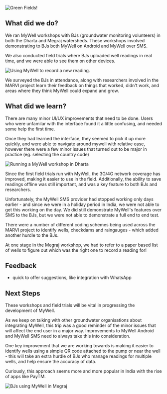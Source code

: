 ![Green Fields!]({{site.baseurl}}/mywell/IMG_5908.jpg)


## What did we do?

We ran MyWell workshops with BJs (groundwater monitoring volunteers) in both the Dharta and Megraj watersheds. These workshops involved demonstrating to BJs both MyWell on Android and MyWell over SMS.

We also conducted field trials where BJs uploaded well readings in real time, and we were able to see them on other devices.

![Using MyWell to record a new reading.]({{site.baseurl}}/mywell/well_reading.jpg)


We surveyed the BJs in attendance, along with researchers involved in the MARVI project learn their feedback on things that worked, didn't work, and areas where they think MyWell could expand and grow.


## What did we learn?

There are many minor UI/UX improvements that need to be done. Users who were unfamilar with the interface found it a little confusing, and needed some help the first time. 

Once they had learned the interface, they seemed to pick it up more quickly, and were able to navigate around mywell with relative ease, however there were a few minor issues that turned out to be major in practice (eg. selecting the country code)

![Running a MyWell workshop in Dharta]({{site.baseurl}}/mywell/IMG_5883.jpg)


Since the first field trials run with MyWell, the 3G/4G network coverage has improved, making it easier to use in the field. Additionally, the ability to save readings offline was still important, and was a key feature to both BJs and researchers.

Unfortunately, the MyWell SMS provider had stopped working only days earlier - and since we were in a holiday period in India, we were not able to get this working on the day. We did still demonstrate MyWell's features over SMS to the BJs, but we were not able to demonstrate a full end to end test.

There were a number of different coding schemes being used across the MARVI project to identify wells, checkdams and raingauges - which added another hurdle to the BJs.

At one stage in the Megraj workshop, we had to refer to a paper based list of wells to figure out which was the right one to record a reading for!



## Feedback

- quick to offer suggestions, like integration with WhatsApp





## Next Steps

These workshops and field trials will be vital in progressing the development of MyWell.

As we keep on talking with other groundwater organisations about integrating MyWell, this trip was a good reminder of the minor issues that will affect the end user in a major way. Improvements to MyWell Android and MyWell SMS need to always take this into consideration.

One key improvement that we are working towards is making it easier to identify wells using a simple QR code attached to the pump or near the well - this will take an extra hurdle of BJs who manage readings for multiple wells, and help ensure the accuracy of data.

Curiously, this approach seems more and more popular in India with the rise of apps like PayTM.



![BJs using MyWell in Megraj]({{site.baseurl}}/mywell/IMG_5916.jpg)



